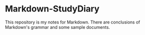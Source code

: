 # Markdown-StudyDiary
This repository is my notes for Markdown. There are conclusions of Markdown's grammar and some sample documents.
